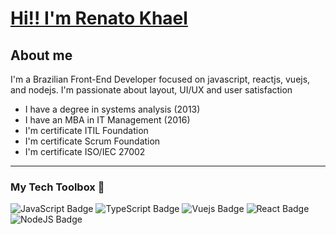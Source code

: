 # [Hi!! I'm Renato Khael](https://renatokhael.dev/)

## About me
I'm a Brazilian Front-End Developer focused on javascript, reactjs, vuejs, and nodejs. I'm passionate about layout, UI/UX and user satisfaction

* I have a degree in systems analysis (2013)
* I have an MBA in IT Management (2016)
* I'm certificate ITIL Foundation
* I'm certificate Scrum Foundation
* I'm certificate ISO/IEC 27002

---
### My Tech Toolbox 🧰 


  ![JavaScript Badge](https://img.shields.io/badge/JavaScript-F7DF1E?style=for-the-badge&logo=javascript&logoColor=black)
  ![TypeScript Badge](https://img.shields.io/badge/TypeScript-007ACC?style=for-the-badge&logo=typescript&logoColor=white)
  ![Vuejs Badge](https://img.shields.io/badge/Vue.js-35495E?style=for-the-badge&logo=vue.js&logoColor=4FC08D)
  ![React Badge](https://img.shields.io/badge/-ReactJs-61DAFB?logo=react&logoColor=black&style=for-the-badge)
  ![NodeJS Badge](https://img.shields.io/badge/Node.js-339933?style=for-the-badge&logo=node.js&logoColor=white)





